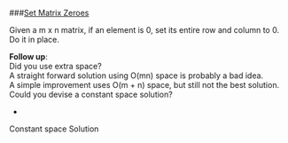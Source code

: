 ###[Set Matrix Zeroes](http://leetcode.com/onlinejudge#question_73)

Given a m x n matrix, if an element is 0, set its entire row and column to 0. Do it in place.

**Follow up**:  
Did you use extra space?  
A straight forward solution using O(mn) space is probably a bad idea.  
A simple improvement uses O(m + n) space, but still not the best solution.  
Could you devise a constant space solution?

-

Constant space Solution